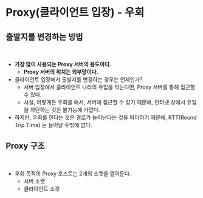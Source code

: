 # Proxy(클라이언트 입장) - 우회

## 출발지를 변경하는 방법

<figure><img src="../../../../../.gitbook/assets/스크린샷 2024-01-13 15.17.55.png" alt=""><figcaption></figcaption></figure>

* **가장 많이 사용되는 Proxy 서버의 용도이다.**&#x20;
  * **Proxy 서버의 위치는 외부망이다.**&#x20;
* 클라이언트 입장에서 출발지를 변경하는 경우는 언제인가?&#x20;
  * 서버 입장에서 클라이언트 나라의 유입을 막는다면, Proxy 서버를 통해 접근할 수 있다.&#x20;
  * 사실, 어떻게든 우회를 해서, 서버에 접근할 수 있기 때문에, 인터넷 상에서 유입을 차단하는 것은 불가능에 가깝다.&#x20;
* 하지만, 우회를 한다는 것은 경로가 늘어난다는 것을 의미하기 때문에, RTT(Round Trip Time) 는 늘어날 수밖에 없다. &#x20;

## Proxy 구조&#x20;

<figure><img src="../../../../../.gitbook/assets/스크린샷 2024-01-13 15.23.49.png" alt=""><figcaption></figcaption></figure>

* 우회 목적의 Proxy 호스트는 2개의 소켓을 열어둔다.&#x20;
  * 서버 소켓&#x20;
  * 클라이언트 소켓&#x20;
